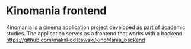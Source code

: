 # Kinomania frontend
Kinomania is a cinema application project developed as part of academic studies.
The application serves as a frontend that works with a backend https://github.com/maksPodstawski/kinoMania_backend
